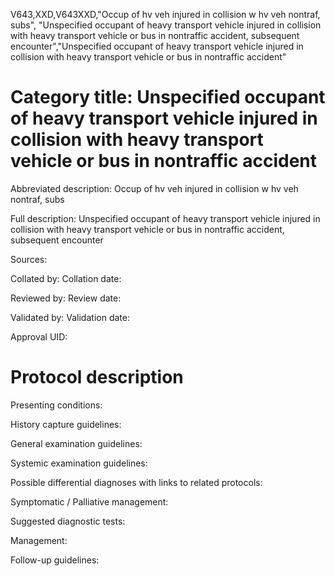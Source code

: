 V643,XXD,V643XXD,"Occup of hv veh injured in collision w hv veh nontraf, subs", "Unspecified occupant of heavy transport vehicle injured in collision with heavy transport vehicle or bus in nontraffic accident, subsequent encounter","Unspecified occupant of heavy transport vehicle injured in collision with heavy transport vehicle or bus in nontraffic accident"
# Category title: Unspecified occupant of heavy transport vehicle injured in collision with heavy transport vehicle or bus in nontraffic accident

Abbreviated description: Occup of hv veh injured in collision w hv veh nontraf, subs

Full description: Unspecified occupant of heavy transport vehicle injured in collision with heavy transport vehicle or bus in nontraffic accident, subsequent encounter

Sources:

Collated by:
Collation date:

Reviewed by:
Review date:

Validated by:
Validation date:

Approval UID:

# Protocol description

Presenting conditions:

History capture guidelines:

General examination guidelines:

Systemic examination guidelines:

Possible differential diagnoses with links to related protocols:

Symptomatic / Palliative management:

Suggested diagnostic tests:

Management:

Follow-up guidelines:
